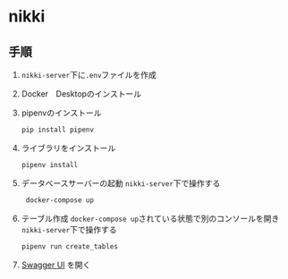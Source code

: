 # nikki

## 手順
1. `nikki-server`下に`.env`ファイルを作成
2. Docker　Desktopのインストール
3. pipenvのインストール
   ```bash
   pip install pipenv
   ```
4. ライブラリをインストール
   ```bash
   pipenv install
   ```
5. データベースサーバーの起動
   `nikki-server`下で操作する
   ```bash
    docker-compose up
    ```

6. テーブル作成
   `docker-compose up`されている状態で別のコンソールを開き`nikki-server`下で操作する
    ```bash
    pipenv run create_tables
    ```
7. [Swagger UI](http://localhost:8000/docs) を開く
   